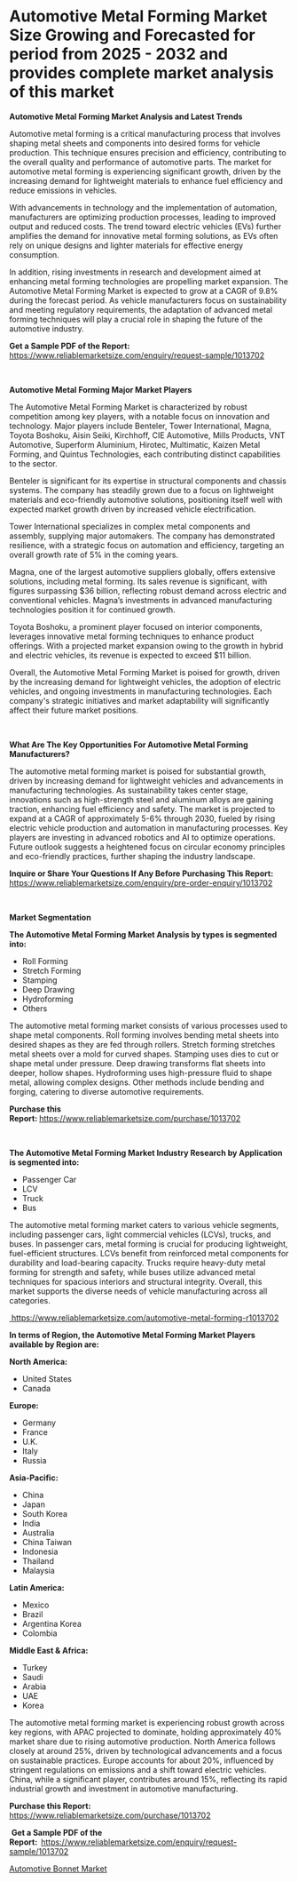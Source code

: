 <p><h1>Automotive Metal Forming Market Size Growing and Forecasted for period from 2025 - 2032 and provides complete market analysis of this market</h1></p><p><strong>Automotive Metal Forming Market Analysis and Latest Trends</strong></p>
<p><p>Automotive metal forming is a critical manufacturing process that involves shaping metal sheets and components into desired forms for vehicle production. This technique ensures precision and efficiency, contributing to the overall quality and performance of automotive parts. The market for automotive metal forming is experiencing significant growth, driven by the increasing demand for lightweight materials to enhance fuel efficiency and reduce emissions in vehicles. </p><p>With advancements in technology and the implementation of automation, manufacturers are optimizing production processes, leading to improved output and reduced costs. The trend toward electric vehicles (EVs) further amplifies the demand for innovative metal forming solutions, as EVs often rely on unique designs and lighter materials for effective energy consumption. </p><p>In addition, rising investments in research and development aimed at enhancing metal forming technologies are propelling market expansion. The Automotive Metal Forming Market is expected to grow at a CAGR of 9.8% during the forecast period. As vehicle manufacturers focus on sustainability and meeting regulatory requirements, the adaptation of advanced metal forming techniques will play a crucial role in shaping the future of the automotive industry.</p></p>
<p><strong>Get a Sample PDF of the Report:&nbsp;</strong> <a href="https://www.reliablemarketsize.com/enquiry/request-sample/1013702?utm_campaign=3122&utm_medium=2&utm_source=Github&utm_content=ia&utm_term=30032025&utm_id=automotive-metal-forming">https://www.reliablemarketsize.com/enquiry/request-sample/1013702</a></p>
<p>&nbsp;</p>
<p><strong>Automotive Metal Forming Major Market Players</strong></p>
<p><p>The Automotive Metal Forming Market is characterized by robust competition among key players, with a notable focus on innovation and technology. Major players include Benteler, Tower International, Magna, Toyota Boshoku, Aisin Seiki, Kirchhoff, CIE Automotive, Mills Products, VNT Automotive, Superform Aluminium, Hirotec, Multimatic, Kaizen Metal Forming, and Quintus Technologies, each contributing distinct capabilities to the sector.</p><p>Benteler is significant for its expertise in structural components and chassis systems. The company has steadily grown due to a focus on lightweight materials and eco-friendly automotive solutions, positioning itself well with expected market growth driven by increased vehicle electrification.</p><p>Tower International specializes in complex metal components and assembly, supplying major automakers. The company has demonstrated resilience, with a strategic focus on automation and efficiency, targeting an overall growth rate of 5% in the coming years.</p><p>Magna, one of the largest automotive suppliers globally, offers extensive solutions, including metal forming. Its sales revenue is significant, with figures surpassing $36 billion, reflecting robust demand across electric and conventional vehicles. Magna’s investments in advanced manufacturing technologies position it for continued growth.</p><p>Toyota Boshoku, a prominent player focused on interior components, leverages innovative metal forming techniques to enhance product offerings. With a projected market expansion owing to the growth in hybrid and electric vehicles, its revenue is expected to exceed $11 billion.</p><p>Overall, the Automotive Metal Forming Market is poised for growth, driven by the increasing demand for lightweight vehicles, the adoption of electric vehicles, and ongoing investments in manufacturing technologies. Each company's strategic initiatives and market adaptability will significantly affect their future market positions.</p></p>
<p>&nbsp;</p>
<p><strong>What Are The Key Opportunities For Automotive Metal Forming Manufacturers?</strong></p>
<p><p>The automotive metal forming market is poised for substantial growth, driven by increasing demand for lightweight vehicles and advancements in manufacturing technologies. As sustainability takes center stage, innovations such as high-strength steel and aluminum alloys are gaining traction, enhancing fuel efficiency and safety. The market is projected to expand at a CAGR of approximately 5-6% through 2030, fueled by rising electric vehicle production and automation in manufacturing processes. Key players are investing in advanced robotics and AI to optimize operations. Future outlook suggests a heightened focus on circular economy principles and eco-friendly practices, further shaping the industry landscape.</p></p>
<p><strong>Inquire or Share Your Questions If Any Before Purchasing This Report:</strong> <a href="https://www.reliablemarketsize.com/enquiry/pre-order-enquiry/1013702?utm_campaign=3122&utm_medium=2&utm_source=Github&utm_content=ia&utm_term=30032025&utm_id=automotive-metal-forming">https://www.reliablemarketsize.com/enquiry/pre-order-enquiry/1013702</a></p>
<p>&nbsp;</p>
<p><strong>Market Segmentation</strong></p>
<p><strong>The Automotive Metal Forming Market Analysis by types is segmented into:</strong></p>
<p><ul><li>Roll Forming</li><li>Stretch Forming</li><li>Stamping</li><li>Deep Drawing</li><li>Hydroforming</li><li>Others</li></ul></p>
<p><p>The automotive metal forming market consists of various processes used to shape metal components. Roll forming involves bending metal sheets into desired shapes as they are fed through rollers. Stretch forming stretches metal sheets over a mold for curved shapes. Stamping uses dies to cut or shape metal under pressure. Deep drawing transforms flat sheets into deeper, hollow shapes. Hydroforming uses high-pressure fluid to shape metal, allowing complex designs. Other methods include bending and forging, catering to diverse automotive requirements.</p></p>
<p><strong>Purchase this Report:&nbsp;</strong><a href="https://www.reliablemarketsize.com/purchase/1013702?utm_campaign=3122&utm_medium=2&utm_source=Github&utm_content=ia&utm_term=30032025&utm_id=automotive-metal-forming">https://www.reliablemarketsize.com/purchase/1013702</a></p>
<p>&nbsp;</p>
<p><strong>The Automotive Metal Forming Market Industry Research by Application is segmented into:</strong></p>
<p><ul><li>Passenger Car</li><li>LCV</li><li>Truck</li><li>Bus</li></ul></p>
<p><p>The automotive metal forming market caters to various vehicle segments, including passenger cars, light commercial vehicles (LCVs), trucks, and buses. In passenger cars, metal forming is crucial for producing lightweight, fuel-efficient structures. LCVs benefit from reinforced metal components for durability and load-bearing capacity. Trucks require heavy-duty metal forming for strength and safety, while buses utilize advanced metal techniques for spacious interiors and structural integrity. Overall, this market supports the diverse needs of vehicle manufacturing across all categories.</p></p>
<p><a href="https://www.reliablemarketsize.com/automotive-metal-forming-r1013702?utm_campaign=3122&utm_medium=2&utm_source=Github&utm_content=ia&utm_term=30032025&utm_id=automotive-metal-forming">&nbsp;https://www.reliablemarketsize.com/automotive-metal-forming-r1013702</a></p>
<p><strong>In terms of Region, the Automotive Metal Forming Market Players available by Region are:</strong></p>
<p>
    <p> <strong> North America: </strong>
        <ul>
            <li>United States</li>
            <li>Canada</li>
        </ul>
        </p> 
    <p> <strong> Europe: </strong>
        <ul>
            <li>Germany</li>
            <li>France</li>
            <li>U.K.</li>
            <li>Italy</li>
            <li>Russia</li>
        </ul>
        </p> 
    <p> <strong> Asia-Pacific: </strong>
        <ul>
            <li>China</li>
            <li>Japan</li>
            <li>South Korea</li>
            <li>India</li>
            <li>Australia</li>
            <li>China Taiwan</li>
            <li>Indonesia</li>
            <li>Thailand</li>
            <li>Malaysia</li>
        </ul>
        </p> 
    <p> <strong> Latin America: </strong>
        <ul>
            <li>Mexico</li>
            <li>Brazil</li>
            <li>Argentina Korea</li>
            <li>Colombia</li>
        </ul>
        </p> 
    <p> <strong> Middle East & Africa: </strong>
        <ul>
            <li>Turkey</li>
            <li>Saudi</li>
            <li>Arabia</li>
            <li>UAE</li>
            <li>Korea</li>
        </ul>
    </p>
    </p>
<p><p>The automotive metal forming market is experiencing robust growth across key regions, with APAC projected to dominate, holding approximately 40% market share due to rising automotive production. North America follows closely at around 25%, driven by technological advancements and a focus on sustainable practices. Europe accounts for about 20%, influenced by stringent regulations on emissions and a shift toward electric vehicles. China, while a significant player, contributes around 15%, reflecting its rapid industrial growth and investment in automotive manufacturing.</p></p>
<p><strong>Purchase this Report: </strong><a href="https://www.reliablemarketsize.com/purchase/1013702?utm_campaign=3122&utm_medium=2&utm_source=Github&utm_content=ia&utm_term=30032025&utm_id=automotive-metal-forming">https://www.reliablemarketsize.com/purchase/1013702</a></p>
<p>&nbsp;<strong>Get a Sample PDF of the Report:&nbsp;&nbsp;</strong><a href="https://www.reliablemarketsize.com/enquiry/request-sample/1013702?utm_campaign=3122&utm_medium=2&utm_source=Github&utm_content=ia&utm_term=30032025&utm_id=automotive-metal-forming">https://www.reliablemarketsize.com/enquiry/request-sample/1013702</a></p>
<p><strong></strong></p>
<p><p><a href="https://github.com/shopovdjondo/Market-Research-Report-List-1/blob/main/automotive-bonnet-market.md?utm_campaign=3122&utm_medium=2&utm_source=Github&utm_content=ia&utm_term=30032025&utm_id=automotive-metal-forming">Automotive Bonnet Market</a></p></p>